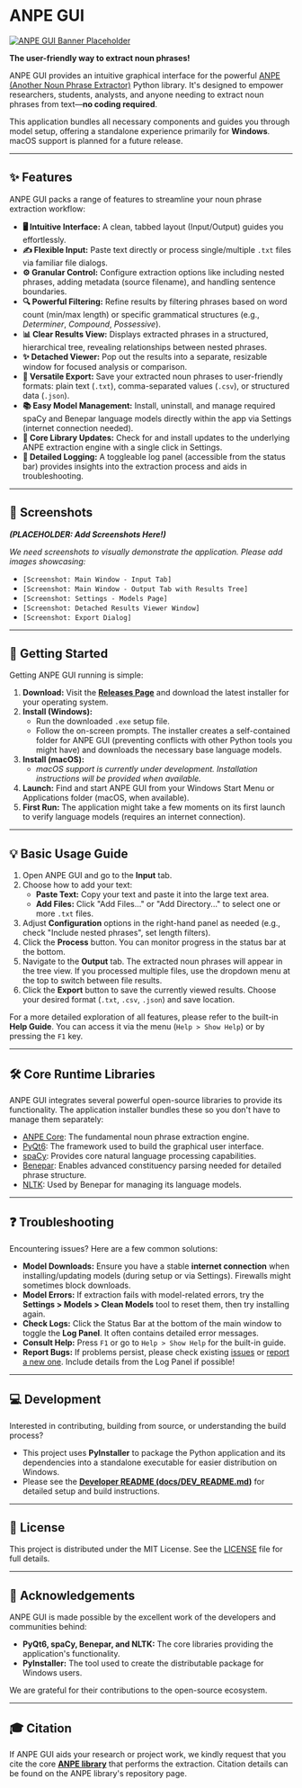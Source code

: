 # ANPE GUI

[![ANPE GUI Banner Placeholder](pics/placeholder_banner.png)](https://github.com/rcverse/anpe-gui) <!-- TODO: Replace with actual banner -->

**The user-friendly way to extract noun phrases!**

ANPE GUI provides an intuitive graphical interface for the powerful [ANPE (Another Noun Phrase Extractor)](https://github.com/rcverse/another-noun-phrase-extractor) Python library. It's designed to empower researchers, students, analysts, and anyone needing to extract noun phrases from text—**no coding required**.

This application bundles all necessary components and guides you through model setup, offering a standalone experience primarily for **Windows**. macOS support is planned for a future release.

---

## ✨ Features

ANPE GUI packs a range of features to streamline your noun phrase extraction workflow:

*   **🖥️ Intuitive Interface:** A clean, tabbed layout (Input/Output) guides you effortlessly.
*   **✍️ Flexible Input:** Paste text directly or process single/multiple `.txt` files via familiar file dialogs.
*   **⚙️ Granular Control:** Configure extraction options like including nested phrases, adding metadata (source filename), and handling sentence boundaries.
*   **🔍 Powerful Filtering:** Refine results by filtering phrases based on word count (min/max length) or specific grammatical structures (e.g., *Determiner*, *Compound*, *Possessive*).
*   **📊 Clear Results View:** Displays extracted phrases in a structured, hierarchical tree, revealing relationships between nested phrases.
*   **✨ Detached Viewer:** Pop out the results into a separate, resizable window for focused analysis or comparison.
*   **💾 Versatile Export:** Save your extracted noun phrases to user-friendly formats: plain text (`.txt`), comma-separated values (`.csv`), or structured data (`.json`).
*   **📚 Easy Model Management:** Install, uninstall, and manage required spaCy and Benepar language models directly within the app via Settings (internet connection needed).
*   **🔄 Core Library Updates:** Check for and install updates to the underlying ANPE extraction engine with a single click in Settings.
*   **📜 Detailed Logging:** A toggleable log panel (accessible from the status bar) provides insights into the extraction process and aids in troubleshooting.

---

## 📸 Screenshots

***(PLACEHOLDER: Add Screenshots Here!)***

*We need screenshots to visually demonstrate the application. Please add images showcasing:*

*   `[Screenshot: Main Window - Input Tab]`
*   `[Screenshot: Main Window - Output Tab with Results Tree]`
*   `[Screenshot: Settings - Models Page]`
*   `[Screenshot: Detached Results Viewer Window]`
*   `[Screenshot: Export Dialog]`

---

## 🚀 Getting Started

Getting ANPE GUI running is simple:

1.  **Download:** Visit the **[Releases Page](https://github.com/rcverse/anpe-gui/releases)** and download the latest installer for your operating system. <!-- Confirm link points to Releases -->
2.  **Install (Windows):**
    *   Run the downloaded `.exe` setup file.
    *   Follow the on-screen prompts. The installer creates a self-contained folder for ANPE GUI (preventing conflicts with other Python tools you might have) and downloads the necessary base language models.
3.  **Install (macOS):**
    *   *macOS support is currently under development. Installation instructions will be provided when available.*
4.  **Launch:** Find and start ANPE GUI from your Windows Start Menu or Applications folder (macOS, when available).
5.  **First Run:** The application might take a few moments on its first launch to verify language models (requires an internet connection).

---

## 💡 Basic Usage Guide

1.  Open ANPE GUI and go to the **Input** tab.
2.  Choose how to add your text:
    *   **Paste Text:** Copy your text and paste it into the large text area.
    *   **Add Files:** Click "Add Files..." or "Add Directory..." to select one or more `.txt` files.
3.  Adjust **Configuration** options in the right-hand panel as needed (e.g., check "Include nested phrases", set length filters).
4.  Click the **Process** button. You can monitor progress in the status bar at the bottom.
5.  Navigate to the **Output** tab. The extracted noun phrases will appear in the tree view. If you processed multiple files, use the dropdown menu at the top to switch between file results.
6.  Click the **Export** button to save the currently viewed results. Choose your desired format (`.txt`, `.csv`, `.json`) and save location.

For a more detailed exploration of all features, please refer to the built-in **Help Guide**. You can access it via the menu (`Help > Show Help`) or by pressing the `F1` key.

---

## 🛠️ Core Runtime Libraries

ANPE GUI integrates several powerful open-source libraries to provide its functionality. The application installer bundles these so you don't have to manage them separately:

*   [ANPE Core](https://github.com/rcverse/another-noun-phrase-extractor): The fundamental noun phrase extraction engine.
*   [PyQt6](https://riverbankcomputing.com/software/pyqt/): The framework used to build the graphical user interface.
*   [spaCy](https://spacy.io/): Provides core natural language processing capabilities.
*   [Benepar](https://github.com/nikitakit/self-attentive-parser): Enables advanced constituency parsing needed for detailed phrase structure.
*   [NLTK](https://www.nltk.org/): Used by Benepar for managing its language models.

---

## ❓ Troubleshooting

Encountering issues? Here are a few common solutions:

*   **Model Downloads:** Ensure you have a stable **internet connection** when installing/updating models (during setup or via Settings). Firewalls might sometimes block downloads.
*   **Model Errors:** If extraction fails with model-related errors, try the **Settings > Models > Clean Models** tool to reset them, then try installing again.
*   **Check Logs:** Click the Status Bar at the bottom of the main window to toggle the **Log Panel**. It often contains detailed error messages.
*   **Consult Help:** Press `F1` or go to `Help > Show Help` for the built-in guide.
*   **Report Bugs:** If problems persist, please check existing [issues](https://github.com/rcverse/anpe-gui/issues) or [report a new one](https://github.com/rcverse/anpe-gui/issues/new). Include details from the Log Panel if possible! <!-- Confirm issue tracker link -->

---

## 💻 Development

Interested in contributing, building from source, or understanding the build process?

*   This project uses **PyInstaller** to package the Python application and its dependencies into a standalone executable for easier distribution on Windows.
*   Please see the [**Developer README (docs/DEV_README.md)**](docs/DEV_README.md) for detailed setup and build instructions.

---

## 📄 License

This project is distributed under the MIT License. See the [LICENSE](LICENSE) file for full details. <!-- Confirm LICENSE file exists and is MIT -->

---

## 🙏 Acknowledgements

ANPE GUI is made possible by the excellent work of the developers and communities behind:

*   **PyQt6, spaCy, Benepar, and NLTK:** The core libraries providing the application's functionality.
*   **PyInstaller:** The tool used to create the distributable package for Windows users.

We are grateful for their contributions to the open-source ecosystem.

---

## 🎓 Citation

If ANPE GUI aids your research or project work, we kindly request that you cite the core **[ANPE library](https://github.com/rcverse/another-noun-phrase-extractor#citation)** that performs the extraction. Citation details can be found on the ANPE library's repository page. 